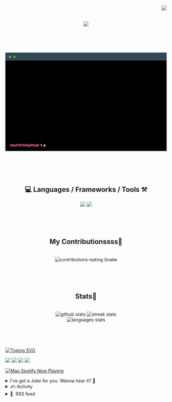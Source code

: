 <!-- VISITOR BADGE -->
<!-- https://github.com/hehuapei/visitor-badge -->

<img align="right" src="https://visitor-badge.laobi.icu/badge?page_id=mao1910.mao1910&left_color=%2379DAF9&right_color=%23FE6E96" />


<!-- TYPING SVG -->
<!-- https://github.com/DenverCoder1/readme-typing-svg -->

<h1 align="center">
    <img src="https://readme-typing-svg.herokuapp.com/?font=Righteous&size=35&center=true&vCenter=true&width=500&height=70&color=FE6E96&font=poppins&duration=5000&lines=Hi+There!+👋;+I'm+Mao!;" />
</h1>

<br/>

<!-- CODE/TERMINAL ABOUT ME -->
<h1 align="center">
<img src="./assets/terminal-5.gif" alt="Terminal" />
</h1>

<br/><br/><br/>


<!-- TECHNOLOGIES LOGOS -->
<!-- https://github.com/tandpfun/skill-icons -->

<h2 align="center">💻 Languages / Frameworks / Tools ⚒️</h2>
<div align="center">
    <img src="https://skillicons.dev/icons?i=javascript,typescript,angular,react,html,css,scss,bootstrap,cs,java,spring" />
    <img src="https://skillicons.dev/icons?i=flutter,firebase,supabase,mysql,git,github,gitlab,vscode,idea,maven,figma" />
</div>

<br/><br/><br/>


<!-- CONTRIBUTIONS SNAKE GAME -->
<!-- https://github.com/Platane/snk -->

<div align="center">
  <h2> My Contributionssss🐍 </h2>
  <br>
  <img alt="contributions-eating Snake" src="https://raw.githubusercontent.com/mao1910/mao1910/output/github-contribution-grid-snake.svg" />

  <!-- Four lines below suggested by Planate for Dark mode-->
  <picture>
  <source media="(prefers-color-scheme: dark)" srcset="github-snake-dark.svg" />
  <source media="(prefers-color-scheme: light)" srcset="github-snake.svg" />
  </picture>
  
  <br/><br/><br/>
</div>


<!-- GITHUB STATS -->
<!-- https://github.com/DenverCoder1/github-readme-streak-stats -->
<!-- https://github.com/anuraghazra/github-readme-stats -->
<!-- https://github-readme-stats-mao1910.vercel.app/ My own Vercel deployment-->

<h2 align="center"> Stats📝 </h2>
  <br>
<div align=center>
  <img width=429 src="https://github-readme-stats-mao1910.vercel.app/api?username=mao1910&count_private=true&show_icons=true&theme=dracula&rank_icon=github&hide=contribs&border_radius=10&border_color=79DAF9" alt="github stats"/>
  <img width=396 src="https://streak-stats.demolab.com/?user=mao1910&count_private=true&theme=dracula&currStreakNum=79DAF9&currStreakLabel=FE6E96&border_radius=10&border=79DAF9" alt="streak stats"/>
  <br/>
  <img src="https://github-readme-stats-mao1910.vercel.app/api/top-langs/?username=mao1910&layout=compact&theme=dracula&border_radius=10&size_weight=0.5&count_weight=0.5&border_color=79DAF9" alt="languages stats" />
</div>

<br/><br/><br/>


<!-- FOOTER -->
<!-- https://github.com/DenverCoder1/readme-typing-svg -->
<!-- https://readme-typing-svg.demolab.com/demo/ -->

<a href="https://git.io/typing-svg"><img src="https://readme-typing-svg.demolab.com?font=Poppins&pause=1000&color=FE6E96&width=535&lines=Thanks+for+dropping+by!;Feel+free+to+check+any+of+the+Socials+below+%F0%9F%91%87;Or+the+Joke+Of+The+Day+if+you're+down+for+a+giggle+%F0%9F%98%9D;Hope+to+see+you+again+%F0%9F%91%8A;Uh%3F+You're+still+here%3F;Well...+I'm+running+out+of+things+to+say...;Tell+you+what%2C+due+to+your+effort+and+perseverance%2C;I+shall+present+you+with+a+short+poem%3A;%22To+code%2C+or+not+to+code%2C+that+is+the+question%3A;Whether+'tis+nobler+in+the+IDE+to+debug;The+errors+and+issues+of+outrageous+software%2C;Or+to+take+up+the+keyboard+against+a+sea+of+bugs;And+by+coding%2C+end+them.%22;by+William+Shakespeare%2C+probably.+;Pretty+sure+that's+Hamlet's.;Alrighty%2C+this+has+been+fun.;But+I'll+restart+the+loop+now...+see+ya+soon!" alt="Typing SVG" /></a>


<!--  SOCIAL NETWORKS -->
<!-- https://github.com/alexandresanlim/Badges4-README.md-Profile -->

  <div> 
    <a href="https://www.linkedin.com/" target="_blank"><img src="https://img.shields.io/badge/-LinkedIn-%230077B5?style=for-the-badge&logo=linkedin&logoColor=white" target="_blank"></a> <!-- ADD LINKEDIN PROFILE -->
    <a href = "https://www.google.com"><img src="https://img.shields.io/badge/Portfolio-4285F4?style=for-the-badge&logo=Google-chrome&logoColor=white" target="_blank"></a> <!-- ADD PORTFOLIO WEBSITE -->
    <a href="https://discord.gg" target="_blank"><img src="https://img.shields.io/badge/Discord-7289DA?style=for-the-badge&logo=discord&logoColor=white" target="_blank"></a> <!-- ADD DISCORD -->
    <a href = "mao1910dev@gmail.com"><img src="https://img.shields.io/badge/Gmail-D14836?style=for-the-badge&logo=gmail&logoColor=white" target="_blank"></a>
  </div>


<!-- SPOTIFY PLAYING-->
<!-- https://github.com/novatorem/novatorem -->
<!-- https://spotify-now-playing-novatorem-git-main-mao1910.vercel.app/ My own Vercel deployment-->

[<img width=438px src="https://spotify-now-playing-git-main-mao1910.vercel.app//api/spotify/?border_color=FE6E96" alt="Mao Spotify Now Playing" />](https://open.spotify.com/user/31542et242zglhf42ydrtqgvuvde)


<!-- JOKE OF THE DAY -->
<!-- https://github.com/ABSphreak/readme-jokes -->
<!-- https://readme-jokes-git-master-mao1910.vercel.app/ My own Vercel deployment-->

<details>
<summary>I've got a Joke for you. Wanna hear it? 🙈</summary>

<br/>

 <tr>
 <td style="padding-top:4px"><img src = "https://readme-jokes-git-master-mao1910.vercel.app/api?&theme=dracula"></td>
 </tr>

</details>


<!-- ACTIVITY -->
<!-- https://github.com/jamesgeorge007/github-activity-readme -->


<details>
<summary>✍️ Activity</summary>

<br/>
<!-- START_SECTION:activity -->
<!--END_SECTION:activity-->

</details>


<!-- RSS FEED -->
<!-- https://github.com/gautamkrishnar/blog-post-workflow -->


<details>
<summary>📕 &nbsp;RSS feed</summary>

<br/>

<!-- BLOG-POST-LIST:START -->
 #### - [sudo apt update && upgrade ?](https://dev.to/scorcism/sudo-apt-update-upgrade--48g3) 
 <details><summary>Article</summary> <p>You may have heard or used <code>sudo apt update</code> and <code>sudo apt upgrade</code>, and you must have thought about what these commands actually do.</p>

<p>So, in this blog, we will learn, what these two commands actually do.</p>

<h2>
  
  
  sudo apt update
</h2>

<p>When you enter <code>sudo apt update</code> in your terminal, this command starts a process that refreshes the package list on the system.</p>

<p>Going in depth (-vv):</p>

<ol>
<li>
<p><strong>Refreshing Packages</strong>: As we know, Linux systems use package managers like APT, which stands for Advanced Package Tool, to manage software packages.<br><br>
These package managers maintain a list of available packages and their versions. So, when you run <code>sudo apt update</code>, the system contacts the package repositories specified in your software sources (usually found in <code>/etc/apt/sources.list</code> or <code>/etc/apt/sources.list.d/</code>) and checks for updates.  </p>

<p><a href="https://res.cloudinary.com/practicaldev/image/fetch/s--FgAbTpPs--/c_limit%2Cf_auto%2Cfl_progressive%2Cq_auto%2Cw_800/https://imgur.com/rx4ez9N.png" class="article-body-image-wrapper"><img src="https://res.cloudinary.com/practicaldev/image/fetch/s--FgAbTpPs--/c_limit%2Cf_auto%2Cfl_progressive%2Cq_auto%2Cw_800/https://imgur.com/rx4ez9N.png" alt="" width="642" height="231"></a></p>
</li>
<li><p><strong>Checking Updates</strong>: The package manager queries each repo (in my case, only one) and checks if there are any new packages or updates available.<br><br>
This check is done by comparing the versions of packages in the repository with those installed on your system (side-by-side comparison).</p></li>
<li><p><strong>Updating the Local Cache</strong>: If any updates are found, the package manager downloads the updated package information and stores it in a local cache on the system. This cache will contain metadata about the available packages, such as their names, versions, and dependencies. This will be used when we'sudo apt upgrade`.</p></li>
</ol>

<p><strong>Summary</strong>: An update doesn't actually include any updates; it only refreshes the list of available packages and their versions on the system.</p>

<h2>
  
  
  sudo apt upgrade
</h2>

<p>This command is usually performed after <code>update</code> because to update the packages, we need to have the new versions of the packages.  </p>

<p>This upgrades the installed packages on the system.</p>

<p>Going in depth (-vv):</p>

<ol>
<li><p><strong>Package Selection</strong>: The package manager checks the local cache, which was updated during the previous <code>sudo apt update</code> command. It identifies which installed packages have newer versions available in the repositories by comparing the old versions with the newer versions.</p></li>
<li><p><strong>Dependency Resolution</strong>: If there are updates available, the package manager checks for any dependencies required by the updated packages. It ensures that the installation or upgrade won't break any existing software by resolving and installing any necessary dependencies.</p></li>
<li><p><strong>Upgrading Packages</strong>: Once the package manager has determined which packages to upgrade and resolved any dependencies, it begins the upgrade process. It downloads the updated packages from the repositories and replaces the older versions installed on the system with the new ones.</p></li>
<li><p><strong>Configuration Updates</strong>: In some cases, when upgrading a package, you might be prompted to review and approve changes to configuration files. The package manager provides options to keep your current configuration, use the new one, or review the differences.</p></li>
<li><p><strong>Completion</strong>: After upgrading the selected packages, the package manager provides a summary of the changes, including the number of packages upgraded and any held back due to conflicts or other issues.</p></li>
</ol>

<p><strong>Summary</strong>:  <code>sudo apt upgrade</code> upgrades the packages by installing the new verison of the packages.</p>




<p>If the article helps you, leave a like, follow, or anything 🙂.<br><br>
You can follow me on <a href="https://www.linkedin.com/in/abhishekpathak32/">LinkedIn</a>, <a href="https://github.com/scorcism">GitHub</a>, <a href="https://dev.to/scorcism">Dev.to</a> and <a href="https://scorcism.hashnode.dev/">hashnode</a>.</p>

<p><strong>Bye</strong></p>

 </details> 
 <hr /> 

 #### - [🎯 Medium vs. DEV vs. Hashnode vs. Hackernoon 🔥](https://dev.to/github20k/medium-vs-dev-vs-hashnode-vs-hackernoon-4ma1) 
 <details><summary>Article</summary> <p>I have been to over 20 calls. <br>
Many people asked me: <strong>What platform should I post on?</strong><br>
I think that’s a valid question but the wrong question to ask. <br>
The real question is: <strong>What platform should I launch on?</strong></p>

<p><a href="https://res.cloudinary.com/practicaldev/image/fetch/s--peQcjBAB--/c_limit%2Cf_auto%2Cfl_progressive%2Cq_66%2Cw_800/https://media.beehiiv.com/cdn-cgi/image/fit%3Dscale-down%2Cformat%3Dauto%2Conerror%3Dredirect%2Cquality%3D80/uploads/asset/file/65006e14-8b16-44f1-85e7-b7476a47ec3e/ezgif.com-resize__24_.gif" class="article-body-image-wrapper"><img src="https://res.cloudinary.com/practicaldev/image/fetch/s--peQcjBAB--/c_limit%2Cf_auto%2Cfl_progressive%2Cq_66%2Cw_800/https://media.beehiiv.com/cdn-cgi/image/fit%3Dscale-down%2Cformat%3Dauto%2Conerror%3Dredirect%2Cquality%3D80/uploads/asset/file/65006e14-8b16-44f1-85e7-b7476a47ec3e/ezgif.com-resize__24_.gif" alt="Launch" width="800" height="423"></a></p>



<h2>
  
  
  Your blog 📄
</h2>

<p>If you are in tech and want to grow your product, you need a blog that can be good for: </p>

<ul>
<li><p>Motivated developers who wish to learn more about you. </p></li>
<li><p>Developers who are doing research about a problem and want to find a solution (SEO). </p></li>
</ul>

<p>I don’t like to discuss other benefits, such as credibility and education, that can be for another post. </p>

<p>Now that we have established the importance of a blog, why would you want to use an external blog for your content?</p>



<h2>
  
  
  Your external blog 📜
</h2>

<p>What if: </p>

<ul>
<li>People are not aware that they have a problem. (Product without market dominator, such as Novu). </li>
<li>SEO has a meager amount of traffic, and the competition is stiff. </li>
<li>You don’t have enough time to wait for long-term channels. </li>
</ul>

<p><strong>You can use external blogs</strong>. They have a lot of mixed visitors who scour their platform daily and might be interested in what you offer.<br>
Those platforms work in the <strong>“marketplace”</strong> mode, where they promote interesting and trending articles. </p>

<p>Nothing stops you from posting your article on your website blog and then posting your articles to all the other platforms with a <strong>canonical link</strong> back to your website. I used a <strong>freelancer on Upwork</strong> for a few dollars to post my articles on DEV, Hashnode, Hacknoon, and Medium whenever I have a new article. </p>

<p>And for the question, “<strong>What platform should I post on?</strong>” The answer is: all of them.</p>



<h2>
  
  
  Traffic to launch 🚀
</h2>

<p>As I mentioned, the biggest question is, <strong>“What platform should I launch on?”</strong><br>
When you launch something, you send every possible traffic you currently have: Social Media, Newsletter, etc. to the platform of your choice. Your main goal is that the platform will reward you with the traffic you send. Here are my thoughts about the different platforms: </p>



<h3>
  
  
  Medium
</h3>

<p><a href="https://medium.com">Medium</a> is a generalized platform, and it has the most significant amount of audience for developers. If you managed to trend on Medium, you might get tens of thousands of developers reading your content. But it’s hard.</p>

<p>If you are starting, here is what I would do: </p>

<p>I would not put my launch on Medium. I will post my articles there regularly, and after a while, some publications will contact you and give you the ability to publish the post on their feed. Use it, and always post on their feed. I play with my publications between <a href="https://javascript.plainenglish.io">Javascript in plain English</a>, <a href="https://blog.bitsrc.io">Bits and Pieces</a>, and <a href="https://blog.devgenius.io">Dev Genius</a>. After a while, your audience on Medium will grow, you will get more followers exposed to your new articles, and your initial traffic can significantly increase. </p>

<p>Here is a trick I really liked from <a href="https://www.linkedin.com/in/arielweinberger">Ariel Weinberger</a>, founder of <a href="https://pezzo.ai">Pezzo</a>. </p>

<p>Ariel has the most extensive Udemy course about NestJS. When he has a NestJS-related article, he sends people to the article on Medium and gets thousands of likes. And you can do the same with different traffic sources you have. </p>

<p>Once you have a vast audience, you can feel comfortable to launch on Medium. </p>

<p><a href="https://res.cloudinary.com/practicaldev/image/fetch/s--M9qFcGo0--/c_limit%2Cf_auto%2Cfl_progressive%2Cq_auto%2Cw_800/https://dev-to-uploads.s3.amazonaws.com/uploads/articles/yoho3pqklg5so40fktv4.png" class="article-body-image-wrapper"><img src="https://res.cloudinary.com/practicaldev/image/fetch/s--M9qFcGo0--/c_limit%2Cf_auto%2Cfl_progressive%2Cq_auto%2Cw_800/https://dev-to-uploads.s3.amazonaws.com/uploads/articles/yoho3pqklg5so40fktv4.png" alt="Medium" width="800" height="452"></a></p>



<h3>
  
  
  DEV
</h3>

<p><a href="https://dev.to">DEV</a> is my favorite platform to launch; getting your article trending there requires meager traffic. Their algorithm is still young, so you can quickly bring enough traffic and likes to the platform to be on the top feed. </p>

<p>I had articles there reaching 100k views with a minimal amount of marketing. </p>

<p>The platform consists mainly of juniors and Javascript developers. You acquire an audience fast there; I have more than 11k followers in one year. </p>

<p>I feel like the platform has started getting less traffic than in the past.<br>
It’s good enough for now, but let’s see what happens next year. </p>

<p>I am a big advocate for DEV, and <a href="https://github20k.com/blog">my blog</a> contains many tricks to get your articles trending there. </p>

<p><a href="https://res.cloudinary.com/practicaldev/image/fetch/s--cN2TiDxu--/c_limit%2Cf_auto%2Cfl_progressive%2Cq_auto%2Cw_800/https://dev-to-uploads.s3.amazonaws.com/uploads/articles/wx0v1qov6tjio8b1kyyn.png" class="article-body-image-wrapper"><img src="https://res.cloudinary.com/practicaldev/image/fetch/s--cN2TiDxu--/c_limit%2Cf_auto%2Cfl_progressive%2Cq_auto%2Cw_800/https://dev-to-uploads.s3.amazonaws.com/uploads/articles/wx0v1qov6tjio8b1kyyn.png" alt="DEV" width="800" height="400"></a></p>



<h3>
  
  
  Hashnode
</h3>

<p><a href="https://hashnode.com">Hashnode</a> is an interesting platform. It’s a blog that consists of many blogs. And on the main, there is a “Featured” section for trending articles. </p>

<p>I think DEV made a better approach since when I go to somebody's article on DEV, I stay on the DEV website so that I might be exposed to other people's articles. On Hashnode, you remain in the personal blog, so the traffic is not circulating. As a result, I feel that Hashnode has much less traffic than DEV. </p>

<p>I was featured on Hashnode multiple times and got little traffic. </p>

<p>What I do feel is that </p>

<p>They get new features rapidly outside compared to DEV </p>

<p>The owner of the platforms is very active daily there and helps articles out. </p>

<p>I think there will be a significant change there in the coming years. </p>

<p><a href="https://res.cloudinary.com/practicaldev/image/fetch/s--uiyxwLZi--/c_limit%2Cf_auto%2Cfl_progressive%2Cq_auto%2Cw_800/https://dev-to-uploads.s3.amazonaws.com/uploads/articles/27u2o6izsez079pe8pv4.png" class="article-body-image-wrapper"><img src="https://res.cloudinary.com/practicaldev/image/fetch/s--uiyxwLZi--/c_limit%2Cf_auto%2Cfl_progressive%2Cq_auto%2Cw_800/https://dev-to-uploads.s3.amazonaws.com/uploads/articles/27u2o6izsez079pe8pv4.png" alt="Hashnode" width="800" height="430"></a></p>



<h3>
  
  
  Hackernoon
</h3>

<p><a href="https://hackernoon.com">Hackernoon</a> it’s the weirdest platform of all of them in terms of design. You can post articles. You have to “Submit” them. They also charge companies to post. I had one piece there, and the results were “meh” compared to posting on DEV. The platform itself is super complicated, and the UX is awful. I don’t even post there regularly. </p>

<p>I might lack information about this platform as I am not motivated to explore it deeply. Do you think you know better what to do with it? Let me know.</p>

<p><a href="https://res.cloudinary.com/practicaldev/image/fetch/s--c-pKG0UJ--/c_limit%2Cf_auto%2Cfl_progressive%2Cq_auto%2Cw_800/https://dev-to-uploads.s3.amazonaws.com/uploads/articles/txq1owxa2uwwytbirr5r.png" class="article-body-image-wrapper"><img src="https://res.cloudinary.com/practicaldev/image/fetch/s--c-pKG0UJ--/c_limit%2Cf_auto%2Cfl_progressive%2Cq_auto%2Cw_800/https://dev-to-uploads.s3.amazonaws.com/uploads/articles/txq1owxa2uwwytbirr5r.png" alt="Hackernoon" width="800" height="336"></a></p>



<h2>
  
  
  GitHub 20k ⭐️
</h2>

<p>I have set on a mission to help people grow through open source by giving weekly knowledge.<br>
This newsletter is good for you if:</p>

<ul>
<li>You are considering open-sourcing your product (or building a new one).</li>
<li>You are considering opening a by-product and open-source it (to reflect on your main product).</li>
<li>You are in tech and want the growth without the stars / without GitHub trending.</li>
</ul>

<p>It’s a 100% free newsletter (and always will be). Feel free to register at:</p>

<p><a href="https://github20k.com/">https://github20k.com</a></p>

<p><a href="https://res.cloudinary.com/practicaldev/image/fetch/s--WmbmR-sq--/c_limit%2Cf_auto%2Cfl_progressive%2Cq_66%2Cw_800/https://dev-to-uploads.s3.amazonaws.com/uploads/articles/86ywkzncq6erg44d6xy9.gif" class="article-body-image-wrapper"><img src="https://res.cloudinary.com/practicaldev/image/fetch/s--WmbmR-sq--/c_limit%2Cf_auto%2Cfl_progressive%2Cq_66%2Cw_800/https://dev-to-uploads.s3.amazonaws.com/uploads/articles/86ywkzncq6erg44d6xy9.gif" alt="In for tech" width="800" height="336"></a></p>

<p>Where do you usually post?</p>

 </details> 
 <hr /> 

 #### - [Networking Hardware - Summary](https://dev.to/scorcism/networking-hardware-summary-4ngi) 
 <details><summary>Article</summary> <p>Hello everyone, I hope you are having a good day.</p>

<p>In this blog, we are going to cover different types of Network Hardware Devices.</p>

<blockquote>
<p>The basic imp devices are written pointwise, and only imp points are written, which helps in understanding the device in simple terms.</p>
</blockquote>

<h3>
  
  
  Hubs
</h3>

<ul>
<li>Hubs are layer 1 devices (physical layer).</li>
<li>Data is flooded, meaning it sends data to every connected computer, whether they require it or not.</li>
<li>A central hub is often used in a ring LAN, transferring data to every connected computer.</li>
</ul>

<h3>
  
  
  Switch
</h3>

<ul>
<li>Switches are like intelligent hubs.</li>
<li>They only send data to the required devices.</li>
<li>Switches have memory elements.</li>
<li>They operate at the layer 2 level.</li>
</ul>

<h3>
  
  
  Repeater
</h3>

<ul>
<li>Repeaters are commonly used in wireless and wired communication.</li>
<li>They regenerate signals at the same frequency, preventing signal degradation.</li>
</ul>

<h3>
  
  
  Modem
</h3>

<ul>
<li>A modem converts digital data into analog form so it can travel through telephone lines.</li>
</ul>

<h3>
  
  
  NIC (Network Interface Card)
</h3>

<ul>
<li>NICs are connected to PCs.</li>
<li>They provide PCs with a MAC address, which cannot be changed.</li>
<li>The MAC address is a hardware or physical address.</li>
<li>MAC addresses are required to transfer data from one node to another.</li>
</ul>

<h3>
  
  
  Bridge
</h3>

<ul>
<li>Bridges are layer 2 devices.</li>
<li>They have RAM memory elements that store MAC addresses from both sides of the network.</li>
</ul>

<h3>
  
  
  Router
</h3>

<ul>
<li>Routers are network layer devices.</li>
<li>They operate at OSI model level 3.</li>
<li>Routers connect different networks.</li>
<li>They have LAN ports for internal network connections.</li>
<li>They also have WAN ports for connecting internet devices to external networks.</li>
</ul>




<p>If the article helps you, leave a like, follow, or anything 🙂.<br><br>
You can follow me on <a href="https://www.linkedin.com/in/abhishekpathak32/">LinkedIn</a>, <a href="https://github.com/scorcism">GitHub</a>, <a href="https://dev.to/scorcism">Dev.to</a> and <a href="https://scorcism.hashnode.dev/">hashnode</a>.</p>

<p><strong>Bye</strong></p>

 </details> 
 <hr /> 

 #### - [Node.js Unveiled: The Inner Workings of a Runtime Revolution](https://dev.to/hakan_turan/nodejs-unveiled-the-inner-workings-of-a-runtime-revolution-agf) 
 <details><summary>Article</summary> <p>Node.js has been a game-changer in the world of web development, breaking down the barriers between client and server-side programming. But have you ever wondered how Node.js actually works under the hood? This article aims to demystify the inner workings of Node.js, offering a comprehensive look at its architecture, event-driven model, and much more. Buckle up for an exciting journey into the heart of Node.js!</p>

<p> </p>

<h2>
  
  
  What is Node.js?
</h2>

<p> </p>

<p>Before diving into the nitty-gritty, let's establish what Node.js is. Node.js is a runtime environment that allows you to execute JavaScript code server-side. Built on Chrome's V8 JavaScript engine, Node.js has enabled JavaScript to expand beyond the browser, powering back-end development, APIs, and even desktop applications.</p>

<p> </p>

<h2>
  
  
  The V8 Engine
</h2>

<p> </p>

<p>The V8 engine is the powerhouse behind Node.js. Developed by Google, V8 compiles JavaScript to native machine code, making it incredibly fast. But Node.js is not just V8. It extends the capabilities of the engine by providing additional modules and features that are not available in the browser environment, such as file system access and networking.</p>

<p> </p>

<h2>
  
  
  The Event Loop: Node.js' Beating Heart
</h2>

<p> </p>

<p>Node.js adopts an event-driven, non-blocking I/O model, which makes it lightweight and efficient. The Event Loop is the core of this model. If you've ever wondered how Node.js can handle multiple tasks simultaneously despite being single-threaded, the Event Loop is your answer.</p>

<p> </p>

<h3>
  
  
  How the Event Loop Works
</h3>

<p> </p>

<ol>
<li><p><strong>Initial Code Execution</strong>: When a Node.js application starts, the main module's code is executed.</p></li>
<li><p><strong>Asynchronous Calls</strong>: Node.js offloads asynchronous operations like file reading or network requests to separate threads, freeing up the main thread.</p></li>
<li><p><strong>Callback Queue</strong>: Once an asynchronous operation is complete, its callback function is pushed into a queue.</p></li>
<li><p><strong>Event Loop</strong>: The Event Loop continuously checks if the main thread is free. If it is, it dequeues a callback from the queue and executes it.</p></li>
</ol>

<p> </p>

<h2>
  
  
  Modules and NPM
</h2>

<p> </p>

<p>Node.js introduced the CommonJS module system, allowing developers to include various modules in their applications. The Node Package Manager (NPM) is another cornerstone, providing a vast ecosystem of open-source libraries and tools.</p>

<p> </p>

<h3>
  
  
  Core Modules
</h3>

<p> </p>

<p>Node.js comes with several built-in modules, such as:</p>

<ul>
<li>
<code>fs</code> for file system operations</li>
<li>
<code>http</code> for HTTP requests and responses</li>
<li>
<code>crypto</code> for cryptography functions</li>
</ul>

<p> </p>

<h3>
  
  
  Third-Party Modules
</h3>

<p> </p>

<p>NPM allows you to install third-party modules to extend your application's capabilities. Popular modules include:</p>

<ul>
<li>
<code>express</code> for web application framework</li>
<li>
<code>mongoose</code> for MongoDB object modeling</li>
<li>
<code>socket.io</code> for real-time communication</li>
</ul>

<p> </p>

<h2>
  
  
  Streams and Buffers
</h2>

<p> </p>

<p>Node.js is designed to handle large files and data streams efficiently. Buffers temporarily hold data, while streams allow you to read from or write to a data source incrementally, reducing memory usage.</p>

<p> </p>

<h3>
  
  
  Types of Streams
</h3>

<p> </p>

<ol>
<li>
<strong>Readable Streams</strong>: For reading data (e.g., reading a file).</li>
<li>
<strong>Writable Streams</strong>: For writing data (e.g., creating a file).</li>
<li>
<strong>Duplex Streams</strong>: Both readable and writable (e.g., TCP sockets).</li>
<li>
<strong>Transform Streams</strong>: Duplex streams that modify data as it's read or written (e.g., compression).</li>
</ol>

<p> </p>

<h2>
  
  
  Real-world Applications
</h2>

<p> </p>

<p>Node.js is incredibly versatile, powering a range of applications:</p>

<ul>
<li>
<strong>Web Servers</strong>: With frameworks like Express.js, Node.js is a popular choice for building web servers.</li>
<li>
<strong>APIs</strong>: Node.js excels at handling I/O-bound operations, making it ideal for building RESTful APIs.</li>
<li>
<strong>Real-time Applications</strong>: With WebSockets and libraries like Socket.io, Node.js is perfect for real-time applications like chat apps and online gaming.</li>
</ul>

<p> </p>

<h2>
  
  
  Case Studies
</h2>

<p> </p>

<h3>
  
  
  Netflix
</h3>

<p>Netflix switched some of its components to Node.js for better performance and reduced build times. They experienced up to a 70% reduction in startup time.</p>

<p> </p>

<h3>
  
  
  LinkedIn
</h3>

<p>LinkedIn moved its mobile backend to Node.js, resulting in a 20x faster server and significantly reduced resources.</p>

<p> </p>

<h2>
  
  
  Conclusion
</h2>

<p> </p>

<p>Node.js is more than just "JavaScript on the server." It's a robust, high-performance environment that has fundamentally changed the way we think about web development. By understanding its inner workings, you'll be better equipped to harness its full power and potential.</p>

<p>So, whether you're a seasoned developer or a newcomer eager to learn, Node.js offers a world of possibilities waiting to be explored.</p>

<p>Happy Coding! 🚀</p>

 </details> 
 <hr /> 

 #### - [How to Improve Front-end performance??🤔](https://dev.to/manish7107/how-to-improve-front-end-performance-3ag7) 
 <details><summary>Article</summary> <p>Improving front-end performance is crucial for creating fast and responsive web applications. Here are some tips to help you enhance the performance of your front-end code:</p>

<ol>
<li>
<p><strong>Optimize Images and Media:</strong></p>

<ul>
<li>Use appropriate image formats (e.g., JPEG, PNG, SVG) for different types of images.</li>
<li>Compress images to reduce file size without sacrificing quality.</li>
<li>Lazy load images to only load them when they are in the viewport.</li>
</ul>
</li>
<li>
<p><strong>Minimize HTTP Requests:</strong></p>

<ul>
<li>Reduce the number of requests by combining CSS and JavaScript files, using sprite sheets, and avoiding excessive use of external resources.</li>
</ul>
</li>
<li>
<p><strong>Utilize Browser Caching:</strong></p>

<ul>
<li>Set appropriate cache headers to allow the browser to store resources locally. This reduces the need for repeated downloads.</li>
</ul>
</li>
<li>
<p><strong>Minify and Bundle Files:</strong></p>

<ul>
<li>Minify CSS, JavaScript, and HTML files to remove unnecessary characters like whitespace, comments, and newline characters.</li>
<li>Bundle multiple smaller files into a single, larger file to reduce the number of HTTP requests.</li>
</ul>
</li>
<li>
<p><strong>Optimize Critical Rendering Path:</strong></p>

<ul>
<li>Prioritize the loading of critical resources needed for initial rendering (e.g., inline critical CSS, preload resources).</li>
<li>Avoid render-blocking resources in the head section.</li>
</ul>
</li>
<li>
<p><strong>Use Content Delivery Networks (CDNs):</strong></p>

<ul>
<li>Leverage CDNs to distribute static resources across multiple servers, reducing server load and improving load times for users globally.</li>
</ul>
</li>
<li>
<p><strong>Choose Efficient CSS Selectors:</strong></p>

<ul>
<li>Avoid using complex selectors or over-qualified selectors. Specificity can slow down rendering times.</li>
</ul>
</li>
<li>
<p><strong>Optimize CSS and JavaScript Performance:</strong></p>

<ul>
<li>Avoid unnecessary animations and transitions, as they can hinder performance.</li>
<li>Use asynchronous and deferred loading for non-critical scripts.</li>
</ul>
</li>
<li>
<p><strong>Implement Responsive Web Design:</strong></p>

<ul>
<li>Use CSS media queries to ensure your website is optimized for various screen sizes and devices.</li>
</ul>
</li>
<li>
<p><strong>Avoid Render-Blocking Scripts:</strong></p>

<ul>
<li>Load non-essential scripts after the initial rendering or use techniques like <code>async</code> and <code>defer</code>.</li>
</ul>
</li>
<li>
<p><strong>Optimize Fonts:</strong></p>

<ul>
<li>Use system fonts or a small set of web-safe fonts to reduce font loading times.</li>
<li>Consider using font-display CSS property to control how fonts are displayed while they are still loading.</li>
</ul>
</li>
<li>
<p><strong>Monitor and Analyze Performance:</strong></p>

<ul>
<li>Use tools like Lighthouse, PageSpeed Insights, and browser developer tools to identify performance bottlenecks and areas for improvement.</li>
</ul>
</li>
<li>
<p><strong>Optimize JavaScript Execution:</strong></p>

<ul>
<li>Avoid unnecessary calculations and DOM manipulations, especially in loops.</li>
<li>Use efficient algorithms and data structures.</li>
</ul>
</li>
<li>
<p><strong>Reduce DOM Manipulations:</strong></p>

<ul>
<li>Minimize the frequency of DOM updates and try to batch them when possible.</li>
</ul>
</li>
<li>
<p><strong>Consider Server-Side Rendering (SSR) or Static Site Generation (SSG):</strong></p>

<ul>
<li>For content-heavy sites, consider generating HTML on the server or at build time to reduce client-side rendering.</li>
</ul>
</li>
</ol>

<p>Remember to test your website's performance on various devices and network conditions to ensure a smooth experience for all users. Additionally, regularly monitor and address performance issues as your application evolves.</p>

 </details> 
 <hr /> 
<!-- BLOG-POST-LIST:END -->
</table>
</details>


<!-- TODO
Change the 3stats boxes around, possibly two on top and one on bottom
Fix RSSfeed
Fix Spotify Playlists
Fix Socials [Portfolio, Discord, Linkedin]
In the future, add Public Repositories of Selected Projects
-->
